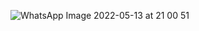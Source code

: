 ![WhatsApp Image 2022-05-13 at 21 00 51](https://user-images.githubusercontent.com/99865132/168278267-a30d6e61-8b06-4448-bbec-5ccad1fc362a.jpeg)
